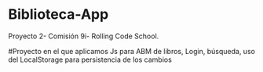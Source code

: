# Biblioteca-App
Proyecto 2- Comisión 9i- Rolling Code School.

#Proyecto en el que aplicamos Js para ABM de libros, Login, búsqueda, uso del LocalStorage para persistencia de los cambios
